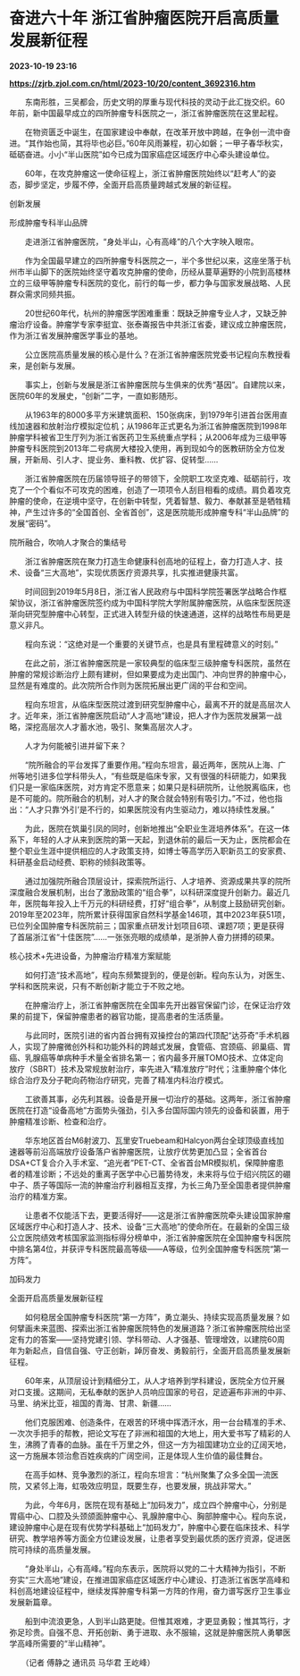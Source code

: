 # 奋进六十年 浙江省肿瘤医院开启高质量发展新征程

**2023-10-19 23:16**

**https://zjrb.zjol.com.cn/html/2023-10/20/content_3692316.htm**

　　东南形胜，三吴都会，历史文明的厚重与现代科技的灵动于此汇拢交织。60年前，新中国最早成立的四所肿瘤专科医院之一，浙江省肿瘤医院在这里起程。

　　在物资匮乏中诞生，在国家建设中奉献，在改革开放中跨越，在争创一流中奋进。“其作始也简，其将毕也必巨。”60年风雨兼程，初心如磐；一甲子春华秋实，砥砺奋进。小小“半山医院”如今已成为国家癌症区域医疗中心牵头建设单位。

　　60年，在攻克肿瘤这一使命征程上，浙江省肿瘤医院始终以“赶考人”的姿态，脚步坚定，步履不停，全面开启高质量跨越式发展的新征程。

创新发展

形成肿瘤专科半山品牌

　　走进浙江省肿瘤医院，“身处半山，心有高峰”的八个大字映入眼帘。

　　作为全国最早建立的四所肿瘤专科医院之一，半个多世纪以来，这座坐落于杭州市半山脚下的医院始终坚守着攻克肿瘤的使命，历经从蔓草遍野的小院到高楼林立的三级甲等肿瘤专科医院的变化，前行的每一步，都力争与国家发展战略、人民群众需求同频共振。

　　20世纪60年代，杭州的肿瘤医学困难重重：既缺乏肿瘤专业人才，又缺乏肿瘤治疗设备。肿瘤学专家李挺宜、张泰崙报告中共浙江省委，建议成立肿瘤医院，作为浙江省发展肿瘤医学事业的基地。

　　公立医院高质量发展的核心是什么？在浙江省肿瘤医院党委书记程向东教授看来，是创新与发展。

　　事实上，创新与发展是浙江省肿瘤医院与生俱来的优秀“基因”。自建院以来，医院60年的发展史，“创新”二字，一直如影随形。

　　从1963年的8000多平方米建筑面积、150张病床，到1979年引进首台医用直线加速器和放射治疗模拟定位机；从1986年正式更名为浙江省肿瘤医院到1998年肿瘤学科被省卫生厅列为浙江省医药卫生系统重点学科；从2006年成为三级甲等肿瘤专科医院到2013年二号病房大楼投入使用，再到现如今的医教研防全方位发展，开新局、引人才、提业务、重科教、优扩容、促转型……

　　浙江省肿瘤医院在历届领导班子的带领下，全院职工攻坚克难、砥砺前行，攻克了一个个看似不可攻克的困难，创造了一项项令人刮目相看的成绩。肩负着攻克肿瘤的使命，在逆境中坚守，在创新中转型，凭着智慧、毅力、奉献甚至是牺牲精神，产生过许多的“全国首创、全省首创”，这是医院能形成肿瘤专科“半山品牌”的发展“密码”。

院所融合，吹响人才聚合的集结号

　　浙江省肿瘤医院在聚力打造生命健康科创高地的征程上，奋力打造人才、技术、设备“三大高地”，实现优质医疗资源共享，扎实推进健康共富。

　　时间回到2019年5月8日，浙江省人民政府与中国科学院签署医学战略合作框架协议，浙江省肿瘤医院签约成为中国科学院大学附属肿瘤医院，从临床型医院逐渐向研究型肿瘤中心转型，正式进入转型升级的快速通道，这样的战略性布局更是意义非凡。

　　程向东说：“这绝对是一个重要的关键节点，也是具有里程碑意义的时刻。”

　　在此之前，浙江省肿瘤医院是一家较典型的临床型三级肿瘤专科医院，虽然在肿瘤的常规诊断治疗上颇有建树，但如果要成为走出国门、冲向世界的肿瘤中心，显然是有难度的。此次院所合作则为医院拓展出更广阔的平台和空间。

　　程向东坦言，从临床型医院过渡到研究型肿瘤中心，最离不开的就是高层次人才。近年来，浙江省肿瘤医院启动“人才高地”建设，把人才作为医院发展第一战略，深挖高层次人才蓄水池，吸引、聚集高层次人才。

　　人才为何能被引进并留下来？

　　“院所融合的平台发挥了重要作用。”程向东坦言，最近两年，医院从上海、广州等地引进多位学科带头人，“有些既是临床专家，又有很强的科研能力，如果我们只是一家临床医院，对方肯定不愿意来；如果只是科研院所，让他脱离临床，也是不可能的。院所融合的机制，对人才的聚合就会特别有吸引力。”不过，他也指出：“人才只靠‘外引’是不行的，如果医院没有内生驱动力，难以持续性发展。”

　　为此，医院在筑巢引凤的同时，创新地推出“全职业生涯培养体系”。在这一体系下，年轻的人才从来到医院的第一天起，到退休前的最后一天为止，医院都会在整个职业生涯中提供相应的人才政策支持，如博士等高学历入职新员工的安家费、科研基金启动经费、职称的倾斜政策等。

　　通过加强院所融合顶层设计，探索院所运行、人才培养、资源成果共享的院所深度融合发展机制，出台了激励政策的“组合拳”，以科研深度提升创新力。最近几年，医院每年投入上千万元的科研经费，打好“组合拳”，从制度上鼓励研究创新。2019年至2023年，院所累计获得国家自然科学基金146项，其中2023年获51项，已位列全国肿瘤专科医院前三；国家重点研发计划项目6项、课题7项；更是获得了首届浙江省“十佳医院”……一张张亮眼的成绩单，是浙肿人奋力拼搏的硕果。

核心技术+先进设备，为肿瘤治疗精准方案赋能

　　如何打造“技术高地”，程向东频繁提到的，便是创新。程向东认为，对医生、学科和医院来说，只有不断创新才能立于不败之地。

　　在肿瘤治疗上，浙江省肿瘤医院在全国率先开出器官保留门诊，在保证治疗效果的前提下，保留肿瘤患者的器官功能，提高患者的生活质量。

　　与此同时，医院引进的省内首台拥有双操控台的第四代顶配“达芬奇”手术机器人，实现了肿瘤微创外科和功能外科的跨越式发展，食管癌、宫颈癌、卵巢癌、胃癌、乳腺癌等单病种手术量全省排名第一；省内最多开展TOMO技术、立体定向放疗（SBRT）技术及常规放射治疗，率先进入“精准放疗”时代；注重肿瘤个体化综合治疗及分子靶向药物治疗研究，完善了精准内科治疗模式。

　　工欲善其事，必先利其器。设备是开展一切治疗的基础。这两年，浙江省肿瘤医院在打造“设备高地”方面势头强劲，引入多台国际国内领先的设备和装置，用于肿瘤精准诊断、检查和治疗。

　　华东地区首台M6射波刀、瓦里安Truebeam和Halcyon两台全球顶级直线加速器等前沿高端放疗设备落户省肿瘤医院，让放疗优势更加凸显；全省首台DSA+CT复合介入手术室、“追光者”PET-CT、全省首台MR模拟机，保障肿瘤患者的精准诊断；不远处的重离子医学中心已蓄势待发，未来将与位于绍兴院区的硼中子、质子等国际一流的肿瘤治疗利器相互支撑，为长三角乃至全国患者提供肿瘤治疗的精准方案。

　　让患者不仅能活下去，更要活得好——这是浙江省肿瘤医院牵头建设国家肿瘤区域医疗中心和打造人才、技术、设备“三大高地”的使命所在。在最新的全国三级公立医院绩效考核国家监测指标得分榜单中，浙江省肿瘤医院在全国肿瘤专科医院中排名第4位，并获评专科医院最高等级——A等级，位列全国肿瘤专科医院“第一方阵”。

加码发力

全面开启高质量发展新征程

　　如何稳居全国肿瘤专科医院“第一方阵”，勇立潮头、持续实现高质量发展？如何擘画未来蓝图、探索出浙江省肿瘤医院特色的发展道路？浙江省肿瘤医院给出坚定有力的答案——坚持党建引领、学科带动、人才强基、管理增效，以建院60周年为新起点，自信自强、守正创新，踔厉奋发、勇毅前行，全面开启高质量发展新征程。

　　60年来，从顶层设计到精细分工，从人才培养到学科建设，医院全方位开展对口支援。这期间，无私奉献的医护人员响应国家的号召，足迹遍布非洲的中非、马里、纳米比亚，祖国的青海、甘肃、新疆……

　　他们克服困难、创造条件，在艰苦的环境中挥洒汗水，用一台台精准的手术、一次次手把手的帮教，把论文写在了非洲和祖国的大地上，用大爱书写了精彩的人生，沸腾了青春的血脉。虽在千万里之外，但这一方为祖国建功立业的辽阔天地，这一方施展本领治愈百姓疾病的广阔空间，正是体现人生价值的最佳舞台。

　　在高手如林、竞争激烈的浙江，程向东坦言：“杭州聚集了众多全国一流医院，又紧邻上海，虹吸效应明显，既要生存，也要发展，挑战非常大。”

　　为此，今年6月，医院在现有基础上“加码发力”，成立四个肿瘤中心，分别是胃癌中心、口腔及头颈颌面肿瘤中心、乳腺肿瘤中心、胸部肿瘤中心。程向东说，建设肿瘤中心是在现有优势学科基础上“加码发力”，肿瘤中心要在临床技术、科学研究、教学培养等方面全方位建设发展，让患者享受到最优质的医疗资源，促进医院可持续的高质量发展。

　　“身处半山，心有高峰。”程向东表示，医院将以党的二十大精神为指引，不断夯实“三大高地”建设，在推进国家癌症区域医疗中心建设、打造浙江省医学高峰和科创高地建设征程中，继续发挥肿瘤专科第一方阵的作用，奋力谱写医疗卫生事业发展新篇章。

　　船到中流浪更急，人到半山路更陡。但惟其艰难，才更显勇毅；惟其笃行，才弥足珍贵。自强不息、开拓创新、勇于进取、永不服输，这就是肿瘤医院人勇攀医学高峰所需要的“半山精神”。

　　（记者 傅静之 通讯员 马华君 王屹峰）